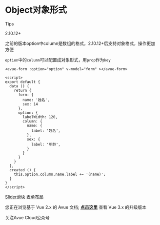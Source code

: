 Object对象形式
==========

Tips

2.10.12+

之前的版本option中column是数组的格式，2.10.12+后支持对象格式，操作更加方便

`option`中的`column`可以配置成对象形式，用`prop`作为`key`

```vue
<avue-form :option="option" v-model="form" ></avue-form>

<script>
export default {
  data () {
    return {
      form: {
        name: '姓名',
        sex: 14
      },
      option: {
        labelWidth: 120,
        column: {
          name: {
            label: '姓名',
          },
          sex: {
            label: '年龄',
          }
        }
      }
    }
  },
  created () {
    this.option.column.name.label += '(name)';
  }
}
</script>
```

[Slider滑块](https://v2.avuejs.com/form/form-slider/) [表单布局](https://v2.avuejs.com/form/form-layout/)

您正在浏览基于 Vue 2.x 的 Avue 文档; **[点击这里](https://avuejs.com/)**
 查看 Vue 3.x 的升级版本

关注Avue Cloud公众号
